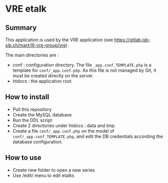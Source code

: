 # VRE etalk


## Summary
This application is used by the VRE application (see https://gitlab.isb-sib.ch/mark16-vre-group/vre).

The main directories are :

- conf : configuration directory. The file `_app.conf_TEMPLATE.php` is a template for `conf/_app.conf.php`. As this file is not managed by Git, it must be created directly on the server. 
- htdocs : the application root.
 
## How to install

- Pull this repository 
- Create the MySQL database 
- Run the DDL script  
- Create 2 directories under htdocs : data and tmp.
- Create a file `conf/_app.conf.php` on the model of `conf/_app.conf_TEMPLATE.php`, and edit the DB credentials according the database configuration.
  
## How to use

- Create new folder to open a new series
- Use /edit/ menu to edit etalks